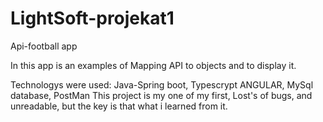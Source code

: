 # LightSoft-projekat1
Api-football app

In this app is an examples of Mapping API to objects and to display it. 

Technologys were used:  Java-Spring boot,
                        Typescrypt ANGULAR,
                        MySql database,
                        PostMan
This project is my one of my first,  Lost's of bugs, and unreadable, but the key is that what i learned from it.
